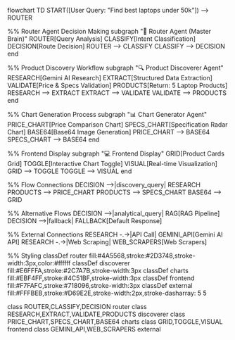 flowchart TD
    START([User Query: &quot;Find best laptops under 50k&quot;]) --> ROUTER

   %% Router Agent Decision Making
    subgraph "🧠 Router Agent (Master Brain)"
        ROUTER[Query Analysis]
        CLASSIFY[Intent Classification]
        DECISION[Route Decision]
        ROUTER --> CLASSIFY
        CLASSIFY --> DECISION
  end

  %% Product Discovery Workflow
    subgraph "🔍 Product Discoverer Agent"
        RESEARCH[Gemini AI Research]
        EXTRACT[Structured Data Extraction]
        VALIDATE[Price & Specs Validation]
        PRODUCTS[Return: 5 Laptop Products]
        RESEARCH --> EXTRACT
        EXTRACT --> VALIDATE
        VALIDATE --> PRODUCTS
  end

  %% Chart Generation Process
    subgraph "📊 Chart Generator Agent"
        PRICE_CHART[Price Comparison Chart]
        SPECS_CHART[Specification Radar Chart]
        BASE64[Base64 Image Generation]
        PRICE_CHART --> BASE64
        SPECS_CHART --> BASE64
  end

  %% Frontend Display
    subgraph "💻 Frontend Display"
        GRID[Product Cards Grid]
        TOGGLE[Interactive Chart Toggle]
        VISUAL[Real-time Visualization]
        GRID --> TOGGLE
        TOGGLE --> VISUAL
  end

  %% Flow Connections
    DECISION -->|discovery_query| RESEARCH
    PRODUCTS --> PRICE_CHART
    PRODUCTS --> SPECS_CHART
    BASE64 --> GRID

  %% Alternative Flows
    DECISION -->|analytical_query| RAG[RAG Pipeline]
    DECISION -->|fallback| FALLBACK[Default Response]

  %% External Connections
    RESEARCH -.->|API Call| GEMINI_API[Gemini AI API]
    RESEARCH -.->|Web Scraping| WEB_SCRAPERS[Web Scrapers]

  %% Styling
    classDef router fill:#4A5568,stroke:#2D3748,stroke-width:3px,color:#ffffff
    classDef discoverer fill:#E6FFFA,stroke:#2C7A7B,stroke-width:3px
    classDef charts fill:#EBF4FF,stroke:#4C51BF,stroke-width:3px
    classDef frontend fill:#F7FAFC,stroke:#718096,stroke-width:3px
    classDef external fill:#FFFBEB,stroke:#D69E2E,stroke-width:2px,stroke-dasharray: 5 5

  class ROUTER,CLASSIFY,DECISION router
    class RESEARCH,EXTRACT,VALIDATE,PRODUCTS discoverer
    class PRICE_CHART,SPECS_CHART,BASE64 charts
    class GRID,TOGGLE,VISUAL frontend
    class GEMINI_API,WEB_SCRAPERS external
